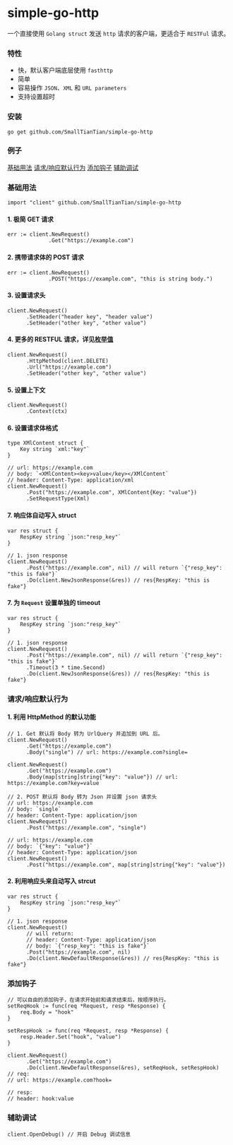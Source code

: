 # simple-go-http

一个直接使用 `Golang struct` 发送 `http` 请求的客户端，更适合于 `RESTFul` 请求。

### 特性

- 快，默认客户端底层使用 `fasthttp`
- 简单
- 容易操作 `JSON`、`XML` 和 `URL parameters`
- 支持设置超时

### 安装

```shell
go get github.com/SmallTianTian/simple-go-http
```

### 例子

[基础用法](#基础用法)
[请求/响应默认行为](#请求/响应默认行为)
[添加钩子](#添加钩子)
[辅助调试](#辅助调试)

### 基础用法

```golang
import "client" github.com/SmallTianTian/simple-go-http
```

#### 1. 极简 GET 请求

```golang
err := client.NewRequest()
             .Get("https://example.com")
```

#### 2. 携带请求体的 POST 请求

```golang
err := client.NewRequest()
             .POST("https://example.com", "this is string body.")
```

#### 3. 设置请求头

```golang
client.NewRequest()
      .SetHeader("header key", "header value")
      .SetHeader("other key", "other value")
```

#### 4. 更多的 RESTFUL 请求，详见[枚举值](./enum.go#30)

```golang
client.NewRequest()
      .HttpMethod(client.DELETE)
      .Url("https://example.com")
      .SetHeader("other key", "other value")
```

#### 5. 设置上下文

```golang
client.NewRequest()
      .Context(ctx)
```

#### 6. 设置请求体格式

```golang
type XMlContent struct {
    Key string `xml:"key"`
}

// url: https://example.com
// body: `<XMlContent><key>value</key></XMlContent`
// header: Content-Type: application/xml
client.NewRequest()
      .Post("https://example.com", XMlContent{Key: "value"})
      .SetRequestType(Xml)
```

#### 7. 响应体自动写入 struct

```golang
var res struct {
    RespKey string `json:"resp_key"`
}

// 1. json response
client.NewRequest()
      .Post("https://example.com", nil) // will return `{"resp_key": "this is fake"}`
      .Do(client.NewJsonResponse(&res)) // res{RespKey: "this is fake"}
```

#### 7. 为 `Request` 设置单独的 timeout

```golang
var res struct {
    RespKey string `json:"resp_key"`
}

// 1. json response
client.NewRequest()
      .Post("https://example.com", nil) // will return `{"resp_key": "this is fake"}`
      .Timeout(3 * time.Second)
      .Do(client.NewJsonResponse(&res)) // res{RespKey: "this is fake"}
```

### 请求/响应默认行为

#### 1. 利用 HttpMethod 的默认功能

```golang
// 1. Get 默认将 Body 转为 UrlQuery 并追加到 URL 后。
client.NewRequest()
      .Get("https://example.com")
      .Body("single") // url: https://example.com?single=

client.NewRequest()
      .Get("https://example.com")
      .Body(map[string]string{"key": "value"}) // url: https://example.com?key=value

// 2. POST 默认将 Body 转为 Json 并设置 json 请求头
// url: https://example.com
// body: `single`
// header: Content-Type: application/json
client.NewRequest()
      .Post("https://example.com", "single")

// url: https://example.com
// body: `{"key": "value"}`
// header: Content-Type: application/json
client.NewRequest()
      .Post("https://example.com", map[string]string{"key": "value"})
```

#### 2. 利用响应头来自动写入 strcut

```golang
var res struct {
    RespKey string `json:"resp_key"`
}

// 1. json response
client.NewRequest()
      // will return:
      // header: Content-Type: application/json
      // body: `{"resp_key": "this is fake"}`
      .Post("https://example.com", nil)
      .Do(client.NewDefaultResponse(&res)) // res{RespKey: "this is fake"}
```

### 添加钩子

```golang
// 可以自由的添加钩子，在请求开始前和请求结束后，按顺序执行。
setReqHook := func(req *Request, resp *Response) {
    req.Body = "hook"
}

setRespHook := func(req *Request, resp *Response) {
    resp.Header.Set("hook", "value")
}

client.NewRequest()
      .Get("https://example.com")
      .Do(client.NewDefaultResponse(&res), setReqHook, setRespHook)
// req:
// url: https://example.com?hook=

// resp:
// header: hook:value
```

### 辅助调试

```golang
client.OpenDebug() // 开启 Debug 调试信息
```
